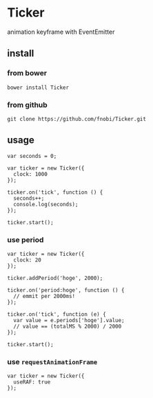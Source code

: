 Ticker
======

animation keyframe with EventEmitter

## install

### from bower
```
bower install Ticker
```

### from github
```
git clone https://github.com/fnobi/Ticker.git
```

## usage
```
var seconds = 0;

var ticker = new Ticker({
  clock: 1000
});

ticker.on('tick', function () {
  seconds++;
  console.log(seconds);
});

ticker.start();
```

### use period
```
var ticker = new Ticker({
  clock: 20
});

ticker.addPeriod('hoge', 2000);

ticker.on('period:hoge', function () {
  // emmit per 2000ms!
});

ticker.on('tick', function (e) {
  var value = e.periods['hoge'].value;
  // value == (totalMS % 2000) / 2000
});

ticker.start();
```

### use `requestAnimationFrame`
```
var ticker = new Ticker({
  useRAF: true
});
```
